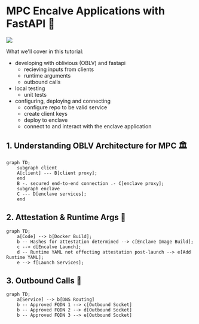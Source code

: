 # MPC Encalve Applications with FastAPI :rocket:

![](https://oblv.io/badge)

What we'll cover in this tutorial:
- developing with oblivious (OBLV) and fastapi
    - recieving inputs from clients
    - runtime arguments
    - outbound calls
- local testing
    - unit tests
- configuring, deploying and connecting
    - configure repo to be valid service
    - create client keys
    - deploy to enclave
    - connect to and interact with the enclave application 

## 1. Understanding OBLV Architecture for MPC :classical_building:

```mermaid
graph TD;
    subgraph client
    A[client] --- B[client proxy];
    end
    B -. secured end-to-end connection .- C[enclave proxy];
    subgraph enclave
    C --- D[enclave services];
    end
```

## 2. Attestation & Runtime Args :runner:

```mermaid
graph TD;
    a[Code] --> b[Docker Build];
    b -- Hashes for attestation determined --> c[Enclave Image Build];
    c --> d[Encalve Launch];
    d -- Runtime YAML not effecting attestation post-launch --> e[Add Runtime YAML];
    e --> f[Launch Services];
```

## 3. Outbound Calls :mega:

```mermaid
graph TD;
    a[Service] --> b[DNS Routing]
    b -- Approved FQDN 1 --> c[Outbound Socket]
    b -- Approved FQDN 2 --> d[Outbound Socket]
    b -- Approved FQDN 3 --> e[Outbound Socket]
```